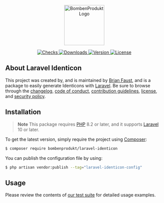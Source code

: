 <p align="center">
    <a href="https://bombenprodukt.com" target="_blank">
        <img src="https://raw.githubusercontent.com/faustbrian/assets/main/logo-text.svg" width="128" alt="BombenProdukt Logo" />
    </a>
</p>

<p align="center">
    <a href="https://github.com/faustbrian/laravel-identicon/actions">
        <img src="https://badge.sh/github/check-runs/BombenProdukt/laravel-identicon" alt="Checks" />
    </a>
    <a href="https://packagist.org/packages/bombenprodukt/laravel-identicon">
        <img src="https://badge.sh/packagist/downloads/BombenProdukt/laravel-identicon" alt="Downloads" />
    </a>
    <a href="https://packagist.org/packages/bombenprodukt/laravel-identicon">
        <img src="https://badge.sh/packagist/version/BombenProdukt/laravel-identicon" alt="Version" />
    </a>
    <a href="https://packagist.org/packages/bombenprodukt/laravel-identicon">
        <img src="https://badge.sh/packagist/license/BombenProdukt/laravel-identicon" alt="License" />
    </a>
</p>

## About Laravel Identicon

This project was created by, and is maintained by [Brian Faust](https://github.com/faustbrian), and is a package to easily generate Identicons with [Laravel](https://laravel.com/). Be sure to browse through the [changelog](CHANGELOG.md), [code of conduct](.github/CODE_OF_CONDUCT.md), [contribution guidelines](.github/CONTRIBUTING.md), [license](LICENSE), and [security policy](.github/SECURITY.md).

## Installation

> **Note**
> This package requires [PHP](https://www.php.net/) 8.2 or later, and it supports [Laravel](https://laravel.com/) 10 or later.

To get the latest version, simply require the project using [Composer](https://getcomposer.org/):

```bash
$ composer require bombenprodukt/laravel-identicon
```

You can publish the configuration file by using:

```bash
$ php artisan vendor:publish --tag="laravel-identicon-config"
```

## Usage

Please review the contents of [our test suite](/tests) for detailed usage examples.
